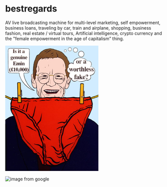 # bestregards
AV live broadcasting machine for multi-level marketing, self empowerment, business loans, traveling by car, train and airplane, shopping, business fashion, real estate / virtual tours, Artificial intelligence, crypto currency and the "female empowerment in the age of capitalism” thing.

![Juast a test how to add images](/images/Charles_Thomson._Sir_Nicholas_Serota_Makes_an_Acquisitions_Decision.jpg)

![image from google](https://encrypted-tbn0.gstatic.com/images?q=tbn:ANd9GcRNU0MWIns3yZprLoDplatscjtZaGMqPeL-hOl99LZfawTqzYBr)
